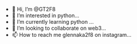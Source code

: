 - 👋 Hi, I’m @GT2F8
- 👀 I’m interested in python...
- 🌱 I’m currently learning python ...
- 💞️ I’m looking to collaborate on web3...
- 📫 How to reach me glennaka2f8 on instagram...

<!---
GT2F8/GT2F8 is a ✨ special ✨ repository because its `README.md` (this file) appears on your GitHub profile.
You can click the Preview link to take a look at your changes.
--->
